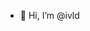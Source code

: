 - 👋 Hi, I’m @ivld

<!---
ivld/ivld is a ✨ special ✨ repository because its `README.md` (this file) appears on your GitHub profile.
You can click the Preview link to take a look at your changes.
--->

